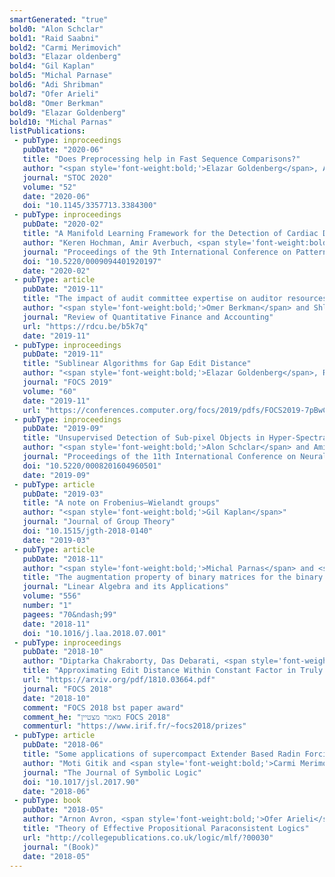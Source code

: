 ```yaml
---
smartGenerated: "true"
bold0: "Alon Schclar"
bold1: "Raid Saabni"
bold2: "Carmi Merimovich"
bold3: "Elazar oldenberg"
bold4: "Gil Kaplan"
bold5: "Michal Parnase"
bold6: "Adi Shribman"
bold7: "Ofer Arieli"
bold8: "Omer Berkman"
bold9: "Elazar Goldenberg"
bold10: "Michal Parnas"
listPublications:
 - pubType: inproceedings
   pubDate: "2020-06"
   title: "Does Preprocessing help in Fast Sequence Comparisons?"
   author: "<span style='font-weight:bold;'>Elazar Goldenberg</span>, Aviad Rubinstein and Barna Saha"
   journal: "STOC 2020"
   volume: "52"
   date: "2020-06"
   doi: "10.1145/3357713.3384300"
 - pubType: inproceedings
   pubDate: "2020-02"
   title: "A Manifold Learning Framework for the Detection of Cardiac Disorders in Acoustic Signals"
   author: "Keren Hochman, Amir Averbuch, <span style='font-weight:bold;'>Alon Schclar</span> and <span style='font-weight:bold;'>Raid Saabni</span>"
   journal: "Proceedings of the 9th International Conference on Pattern Recognition Applications and Methods (ICPRAM 2020)"
   doi: "10.5220/0009094401920197"
   date: "2020-02"
 - pubType: article
   pubDate: "2019-11"
   title: "The impact of audit committee expertise on auditor resources: the case of Israel"
   author: "<span style='font-weight:bold;'>Omer Berkman</span> and Shlomith D. Zuta"
   journal: "Review of Quantitative Finance and Accounting"
   url: "https://rdcu.be/b5k7q"
   date: "2019-11"
 - pubType: inproceedings
   pubDate: "2019-11"
   title: "Sublinear Algorithms for Gap Edit Distance"
   author: "<span style='font-weight:bold;'>Elazar Goldenberg</span>, Robert Krauthgamer and Barna Saha"
   journal: "FOCS 2019"
   volume: "60"
   date: "2019-11"
   url: "https://conferences.computer.org/focs/2019/pdfs/FOCS2019-7pBwCpNH4Mz2L4MJWVl6Xp/1c0NDTf9Cw14Ux1ynPHzkO/2rtpK7pmZEvnMzHr3SH94i.pdf"
 - pubType: inproceedings
   pubDate: "2019-09"
   title: "Unsupervised Detection of Sub-pixel Objects in Hyper-Spectral Images via Diffusion Bases"
   author: "<span style='font-weight:bold;'>Alon Schclar</span> and Amir Averbuch"
   journal: "Proceedings of the 11th International Conference on Neural Computation Theory and Applications (NCTA 2019)"
   doi: "10.5220/0008201604960501"
   date: "2019-09"
 - pubType: article
   pubDate: "2019-03"
   title: "A note on Frobenius–Wielandt groups"
   author: "<span style='font-weight:bold;'>Gil Kaplan</span>"
   journal: "Journal of Group Theory"
   doi: "10.1515/jgth-2018-0140"
   date: "2019-03"
 - pubType: article
   pubDate: "2018-11"
   author: "<span style='font-weight:bold;'>Michal Parnas</span> and <span style='font-weight:bold;'>Adi Shribman</span>"
   title: "The augmentation property of binary matrices for the binary and Boolean rank"
   journal: "Linear Algebra and its Applications"
   volume: "556"
   number: "1"
   pagees: "70&ndash;99"
   date: "2018-11"
   doi: "10.1016/j.laa.2018.07.001"
 - pubType: inproceedings
   pubDate: "2018-10"
   author: "Diptarka Chakraborty, Das Debarati, <span style='font-weight:bold;'>Elazar Goldenberg</span>, Michal Koucky and Michael Saks"
   title: "Approximating Edit Distance Within Constant Factor in Truly Sub-Quadratic Time"
   url: "https://arxiv.org/pdf/1810.03664.pdf"
   journal: "FOCS 2018"
   date: "2018-10"
   comment: "FOCS 2018 bst paper award"
   comment_he: "מאמר מצטיין FOCS 2018"
   commenturl: "https://www.irif.fr/~focs2018/prizes"
 - pubType: article
   pubDate: "2018-06"
   title: "Some applications of supercompact Extender Based Radin Forcing to HOD"
   author: "Moti Gitik and <span style='font-weight:bold;'>Carmi Merimovich</span>"
   journal: "The Journal of Symbolic Logic"
   doi: "10.1017/jsl.2017.90"
   date: "2018-06"
 - pubType: book
   pubDate: "2018-05"
   author: "Arnon Avron, <span style='font-weight:bold;'>Ofer Arieli</span> and Anna Zamansky"
   title: "Theory of Effective Propositional Paraconsistent Logics"
   url: "http://collegepublications.co.uk/logic/mlf/?00030"
   journal: "(Book)"
   date: "2018-05"
---
```

